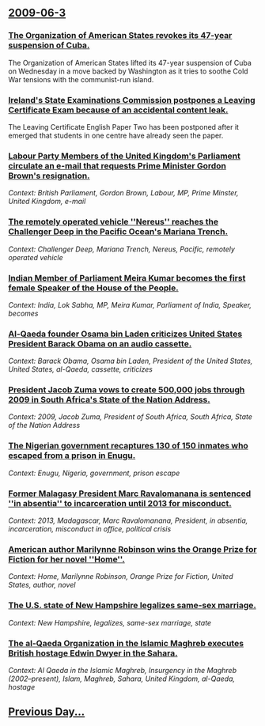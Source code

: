 ## [2009-06-3](/news/2009/06/3/index.md)

### [ The Organization of American States revokes its 47-year suspension of Cuba. ](/news/2009/06/3/the-organization-of-american-states-revokes-its-47-year-suspension-of-cuba.md)
The Organization of American States lifted its 47-year suspension of Cuba on Wednesday in a move backed by Washington as it tries to soothe Cold War tensions with the communist-run island.

### [ Ireland's State Examinations Commission postpones a Leaving Certificate Exam because of an accidental content leak. ](/news/2009/06/3/ireland-s-state-examinations-commission-postpones-a-leaving-certificate-exam-because-of-an-accidental-content-leak.md)
The Leaving Certificate English Paper Two has been postponed after it emerged that students in one centre have already seen the paper.

### [ Labour Party Members of the United Kingdom's Parliament circulate an e-mail that requests Prime Minister Gordon Brown's resignation. ](/news/2009/06/3/labour-party-members-of-the-united-kingdom-s-parliament-circulate-an-e-mail-that-requests-prime-minister-gordon-brown-s-resignation.md)
_Context: British Parliament, Gordon Brown, Labour, MP, Prime Minster, United Kingdom, e-mail_

### [ The remotely operated vehicle ''Nereus'' reaches the Challenger Deep in the Pacific Ocean's Mariana Trench. ](/news/2009/06/3/the-remotely-operated-vehicle-nereus-reaches-the-challenger-deep-in-the-pacific-ocean-s-mariana-trench.md)
_Context: Challenger Deep, Mariana Trench, Nereus, Pacific, remotely operated vehicle_

### [ Indian Member of Parliament Meira Kumar becomes the first female Speaker of the House of the People. ](/news/2009/06/3/indian-member-of-parliament-meira-kumar-becomes-the-first-female-speaker-of-the-house-of-the-people.md)
_Context: India, Lok Sabha, MP, Meira Kumar, Parliament of India, Speaker, becomes_

### [ Al-Qaeda founder Osama bin Laden criticizes United States President Barack Obama on an audio cassette. ](/news/2009/06/3/al-qaeda-founder-osama-bin-laden-criticizes-united-states-president-barack-obama-on-an-audio-cassette.md)
_Context: Barack Obama, Osama bin Laden, President of the United States, United States, al-Qaeda, cassette, criticizes_

### [ President Jacob Zuma vows to create 500,000 jobs through 2009 in South Africa's State of the Nation Address. ](/news/2009/06/3/president-jacob-zuma-vows-to-create-500-000-jobs-through-2009-in-south-africa-s-state-of-the-nation-address.md)
_Context: 2009, Jacob Zuma, President of South Africa, South Africa, State of the Nation Address_

### [ The Nigerian government recaptures 130 of 150 inmates who escaped from a prison in Enugu. ](/news/2009/06/3/the-nigerian-government-recaptures-130-of-150-inmates-who-escaped-from-a-prison-in-enugu.md)
_Context: Enugu, Nigeria, government, prison escape_

### [ Former Malagasy President Marc Ravalomanana is sentenced ''in absentia'' to incarceration until 2013 for misconduct. ](/news/2009/06/3/former-malagasy-president-marc-ravalomanana-is-sentenced-in-absentia-to-incarceration-until-2013-for-misconduct.md)
_Context: 2013, Madagascar, Marc Ravalomanana, President, in absentia, incarceration, misconduct in office, political crisis_

### [ American author Marilynne Robinson wins the Orange Prize for Fiction for her novel ''Home''. ](/news/2009/06/3/american-author-marilynne-robinson-wins-the-orange-prize-for-fiction-for-her-novel-home.md)
_Context: Home, Marilynne Robinson, Orange Prize for Fiction, United States, author, novel_

### [ The U.S. state of New Hampshire legalizes same-sex marriage. ](/news/2009/06/3/the-u-s-state-of-new-hampshire-legalizes-same-sex-marriage.md)
_Context: New Hampshire, legalizes, same-sex marriage, state_

### [ The al-Qaeda Organization in the Islamic Maghreb executes British hostage Edwin Dwyer in the Sahara. ](/news/2009/06/3/the-al-qaeda-organization-in-the-islamic-maghreb-executes-british-hostage-edwin-dwyer-in-the-sahara.md)
_Context: Al Qaeda in the Islamic Maghreb, Insurgency in the Maghreb (2002–present), Islam, Maghreb, Sahara, United Kingdom, al-Qaeda, hostage_

## [Previous Day...](/news/2009/06/2/index.md)

